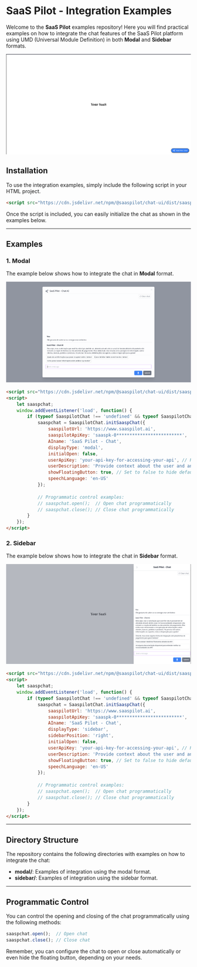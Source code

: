
# SaaS Pilot - Integration Examples

Welcome to the **SaaS Pilot** examples repository! Here you will find practical examples on how to integrate the chat features of the SaaS Pilot platform using UMD (Universal Module Definition) in both **Modal** and **Sidebar** formats.

![your SaaS integration](./images/intro.png)


## Installation

To use the integration examples, simply include the following script in your HTML project.

```html
<script src="https://cdn.jsdelivr.net/npm/@saaspilot/chat-ui/dist/saaspilot-chat.umd.js"></script>
```

Once the script is included, you can easily initialize the chat as shown in the examples below.

---

## Examples

### 1. Modal

The example below shows how to integrate the chat in **Modal** format.

![Modal format integration](./images/modal.png)

```html
<script src="https://cdn.jsdelivr.net/npm/@saaspilot/chat-ui/dist/saaspilot-chat.umd.js"></script>
<script>
    let saaspchat;
    window.addEventListener('load', function() {
        if (typeof SaaspilotChat !== 'undefined' && typeof SaaspilotChat.initSaaspChat === 'function') {
            saaspchat = SaaspilotChat.initSaaspChat({
                saaspilotUrl: 'https://www.saaspilot.ai',
                saaspilotApiKey: 'saaspk-0*************************',
                AIname: 'SaaS Pilot - Chat',
                displayType: 'modal',
                initialOpen: false,
                userApiKey: 'your-api-key-for-accessing-your-api', // Required for API calls. Never stored in our database.
                userDescription: 'Provide context about the user and any useful information for accessing your API', // Optional
                showFloatingButton: true, // Set to false to hide default button and control programmatically
                speechLanguage: 'en-US'
            });

            // Programmatic control examples:
            // saaspchat.open();  // Open chat programmatically
            // saaspchat.close(); // Close chat programmatically
        }
    });
</script>
```

### 2. Sidebar

The example below shows how to integrate the chat in **Sidebar** format.

![Sidebar format integration](./images/sidebar.png)

```html
<script src="https://cdn.jsdelivr.net/npm/@saaspilot/chat-ui/dist/saaspilot-chat.umd.js"></script>
<script>
    let saaspchat;
    window.addEventListener('load', function() {
        if (typeof SaaspilotChat !== 'undefined' && typeof SaaspilotChat.initSaaspChat === 'function') {
            saaspchat = SaaspilotChat.initSaaspChat({
                saaspilotUrl: 'https://www.saaspilot.ai',
                saaspilotApiKey: 'saaspk-0*************************',
                AIname: 'SaaS Pilot - Chat',
                displayType: 'sidebar',
                sidebarPosition: 'right',
                initialOpen: false,
                userApiKey: 'your-api-key-for-accessing-your-api', // Required for API calls. Never stored in our database.
                userDescription: 'Provide context about the user and any useful information for accessing your API', // Optional
                showFloatingButton: true, // Set to false to hide default button and control programmatically
                speechLanguage: 'en-US'
            });

            // Programmatic control examples:
            // saaspchat.open();  // Open chat programmatically
            // saaspchat.close(); // Close chat programmatically
        }
    });
</script>
```

---

## Directory Structure

The repository contains the following directories with examples on how to integrate the chat:

- **modal/**: Examples of integration using the modal format.
- **sidebar/**: Examples of integration using the sidebar format.

---

## Programmatic Control

You can control the opening and closing of the chat programmatically using the following methods:

```javascript
saaspchat.open();  // Open chat
saaspchat.close(); // Close chat
```

Remember, you can configure the chat to open or close automatically or even hide the floating button, depending on your needs.
